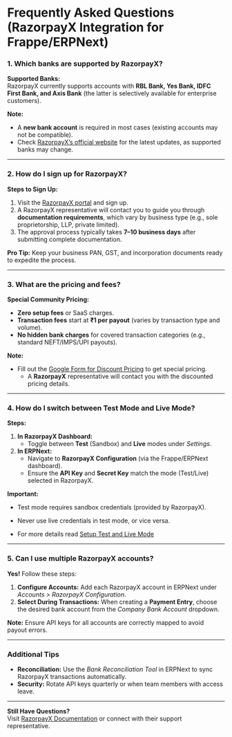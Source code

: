 # Frequently Asked Questions (RazorpayX Integration for Frappe/ERPNext)

### 1. Which banks are supported by RazorpayX?  

**Supported Banks:**  
RazorpayX currently supports accounts with **RBL Bank, Yes Bank, IDFC First Bank, and Axis Bank** (the latter is selectively available for enterprise customers).  

**Note:**  

- A **new bank account** is required in most cases (existing accounts may not be compatible).  
- Check [RazorpayX’s official website](https://razorpay.com/x/current-accounts/) for the latest updates, as supported banks may change.  

---

### 2. How do I sign up for RazorpayX?  

**Steps to Sign Up:**  

1. Visit the [RazorpayX portal](https://x.razorpay.com/auth/signup) and sign up.  
2. A RazorpayX representative will contact you to guide you through **documentation requirements**, which vary by business type (e.g., sole proprietorship, LLP, private limited).  
3. The approval process typically takes **7–10 business days** after submitting complete documentation.  

**Pro Tip:** Keep your business PAN, GST, and incorporation documents ready to expedite the process.  

---

### 3. What are the pricing and fees?  

**Special Community Pricing:**  

- **Zero setup fees** or SaaS charges.  
- **Transaction fees** start at **₹1 per payout** (varies by transaction type and volume).  
- **No hidden bank charges** for covered transaction categories (e.g., standard NEFT/IMPS/UPI payouts).  

**Note:**

- Fill out the [Google Form for Discount Pricing](http://bit.ly/3FhJOaA) to get special pricing.
  - A **RazorpayX** representative will contact you with the discounted pricing details.

---

### 4. How do I switch between Test Mode and Live Mode?  

**Steps:**  

1. **In RazorpayX Dashboard:**  
   - Toggle between **Test** (Sandbox) and **Live** modes under *Settings*.  
2. **In ERPNext:**  
   - Navigate to **RazorpayX Configuration** (via the Frappe/ERPNext dashboard).  
   - Ensure the **API Key** and **Secret Key** match the mode (Test/Live) selected in RazorpayX.  

**Important:**  

- Test mode requires sandbox credentials (provided by RazorpayX).  
- Never use live credentials in test mode, or vice versa.  

- For more details read [Setup Test and Live Mode](https://github.com/resilient-tech/razorpayx-integration/blob/version-15/docs/setup/1_setup_test_and_live_mode.md)

---

### 5. Can I use multiple RazorpayX accounts?  

**Yes!** Follow these steps:  

1. **Configure Accounts:** Add each RazorpayX account in ERPNext under *Accounts > RazorpayX Configuration*.  
2. **Select During Transactions:** When creating a **Payment Entry**, choose the desired bank account from the *Company Bank Account* dropdown.  

**Note:** Ensure API keys for all accounts are correctly mapped to avoid payout errors.  

---

### Additional Tips  

- **Reconciliation:** Use the *Bank Reconciliation Tool* in ERPNext to sync RazorpayX transactions automatically.  
- **Security:** Rotate API keys quarterly or when team members with access leave.  

---

**Still Have Questions?**  
Visit [RazorpayX Documentation](https://razorpay.com/docs/x/) or connect with their support representative.  
